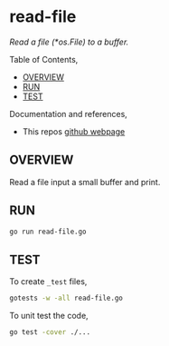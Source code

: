 # read-file

_Read a file (*os.File) to a buffer._

Table of Contents,

* [OVERVIEW](https://github.com/JeffDeCola/my-go-examples/tree/master/input-output/io-reader/read-file#overview)
* [RUN](https://github.com/JeffDeCola/my-go-examples/tree/master/input-output/io-reader/read-file#run)
* [TEST](https://github.com/JeffDeCola/my-go-examples/tree/master/input-output/io-reader/read-file#test)

Documentation and references,

* This repos [github webpage](https://jeffdecola.github.io/my-go-examples/)

## OVERVIEW

Read a file input a small buffer and print.

## RUN

```bash
go run read-file.go
```

## TEST

To create `_test` files,

```bash
gotests -w -all read-file.go
```

To unit test the code,

```bash
go test -cover ./...
```
